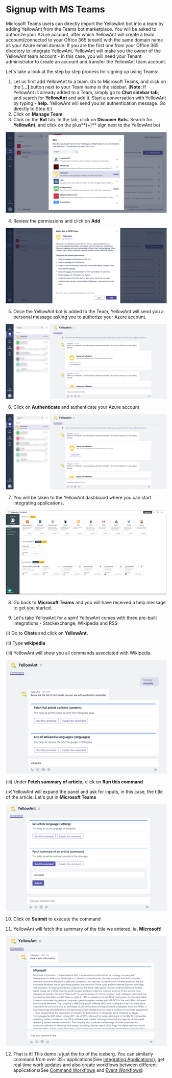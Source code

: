 # Signup with MS Teams

Microsoft Teams users can directly import the YellowAnt bot into a team by adding YellowAnt from the Teams bot marketplace. You will be asked to authorize your Azure account, after which YellowAnt will create a team account\(connected to your Office 365 tenant\) with the same domain name as your Azure email domain. If you are the first one from your Office 365 directory to integrate YellowAnt, YellowAnt will make you the owner of the YellowAnt team account - in this case, you will need your Tenant administrator to create an account and transfer the YellowAnt team account.

Let's take a look at the step by step process for signing up using Teams:

1. Let us first add YellowAnt to a team. Go to Microsoft Teams, and click on the \[**...\]** button next to your Team name in the sidebar. \(**Note:** If YellowAnt is already added to a Team, simply go to **Chat sidebar tab,** and search for **YellowAnt** and add it. Start a conversation with YellowAnt by typing **- help.** YellowAnt will send you an authentication message. Go directly to Step 6.\)
2. Click on **Manage Team**
3. Click on the **Bot** tab. In the tab, click on **Discover Bots.** Search for **YellowAnt**, and click on the plus**\(+\)** sign next to the YellowAnt bot

![](../.gitbook/assets/image%20%2876%29.png)

4. Review the permissions and click on **Add**

![](../.gitbook/assets/image%20%28318%29.png)

5. Once the YellowAnt bot is added to the Team, YellowAnt will send you a personal message asking you to authorize your Azure account.

![](../.gitbook/assets/image%20%28167%29.png)

6. Click on **Authenticate** and authenticate your Azure account

![](../.gitbook/assets/image%20%28241%29.png)

7. You will be taken to the YellowAnt dashboard where you can start integrating applications.

![](../.gitbook/assets/image%20%2853%29.png)

8. Go back to **Microsoft Teams** and you will have received a help message to get you started.

9. Let's take YellowAnt for a spin! YellowAnt comes with three pre-built integrations - Stackexchange, WIkipedia and RSS

\(i\) Go to **Chats** and click on **YellowAnt.**

\(ii\) Type **wikipedia**

\(iii\) YellowAnt will show you all commands associated with Wikipedia

![](../.gitbook/assets/image%20%2887%29.png)

\(iii\) Under **Fetch summary of article,** click on **Run this command**

\(iv\)YellowAnt will expand the panel and ask for inputs, in this case, the title of the article. Let's put in **Microsoft Teams**

![](../.gitbook/assets/image%20%28253%29.png)

10. Click on **Submit** to execute the command

11. YellowAnt will fetch the summary of the title we entered, ie, **Microsoft!**

![](../.gitbook/assets/image%20%28219%29.png)

12. That is it! This demo is just the tip of the iceberg. You can similarly command from over 35+ applications\(See [Integrating Applications](../integrating-applications/)\), get real time work updates and also create workflows between different applications\(See [Command Workflows](../workflows/command-workflows/) and [Event Workflows](../workflows/event-workflows/)**\)** 

